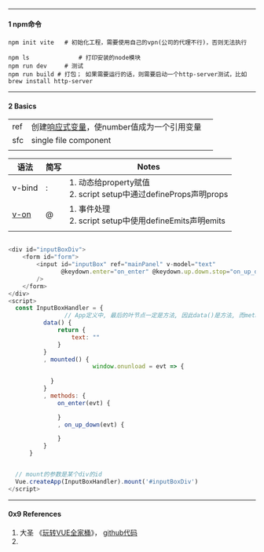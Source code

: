 



---

#### 1 npm命令



```shell
npm init vite	# 初始化工程，需要使用自己的vpn(公司的代理不行)，否则无法执行

npm ls				# 打印安装的node模块
npm run dev		# 测试
npm run build # 打包； 如果需要运行的话，则需要启动一个http-server测试，比如brew install http-server
```



----

#### 2 Basics



|      |                                                              |      |
| ---- | ------------------------------------------------------------ | ---- |
| ref  | 创建[响应式变量](https://v3.cn.vuejs.org/guide/composition-api-introduction.html#%E5%B8%A6-ref-%E7%9A%84%E5%93%8D%E5%BA%94%E5%BC%8F%E5%8F%98%E9%87%8F)，使number值成为一个引用变量 |      |
| sfc  | single file component                                        |      |
|      |                                                              |      |



| 语法                                              | 简写 | Notes                                                        |
| ------------------------------------------------- | ---- | ------------------------------------------------------------ |
| v-bind                                            | :    | 1. 动态给property赋值<br />2. script setup中通过defineProps声明props |
| [v-on](https://v3.cn.vuejs.org/guide/events.html) | @    | 1. 事件处理<br />2. script setup中使用defineEmits声明emits   |
|                                                   |      |                                                              |





```js

<div id="inputBoxDiv">
    <form id="form">
        <input id="inputBox" ref="mainPanel" v-model="text"
               @keydown.enter="on_enter" @keydown.up.down.stop="on_up_down"
        />
    </form>
</div>
<script>
  const InputBoxHandler = {
    			// App定义中, 最后的叶节点一定是方法, 因此data()是方法, 而methods是hash
          data() {
              return {
                  text: ""
              }
          }
          , mounted() {
						window.onunload = evt => {
              
            }
          }
          , methods: {
              on_enter(evt) {

              }
              , on_up_down(evt) {

              }
          }
      }


  // mount的参数是某个div的id
  Vue.createApp(InputBoxHandler).mount('#inputBoxDiv')
</script>
```





----

#### 0x9 References

1. 大圣 《[玩转VUE全家桶](https://time.geekbang.org/column/intro/100094401?tab=catalog)》， [github代码](https://github.com/shengxinjing/geektime-vue-course)
2. 

